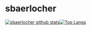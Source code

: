 # sbaerlocher

[![sbaerlocher github stats](https://github-readme-stats.vercel.app/api?username=sbaerlocher&show_icons=true&count_private=false&layout=compact&hide_border=true)](https://github.com/sbaerlocher?tab=repositories&hide_border=true)[![Top Langs](https://github-readme-stats.vercel.app/api/top-langs/?username=sbaerlocher&layout=compact&langs_count=10&hide=c%23,powershell)](https://github.com/sbaerlocher?tab=repositories)
